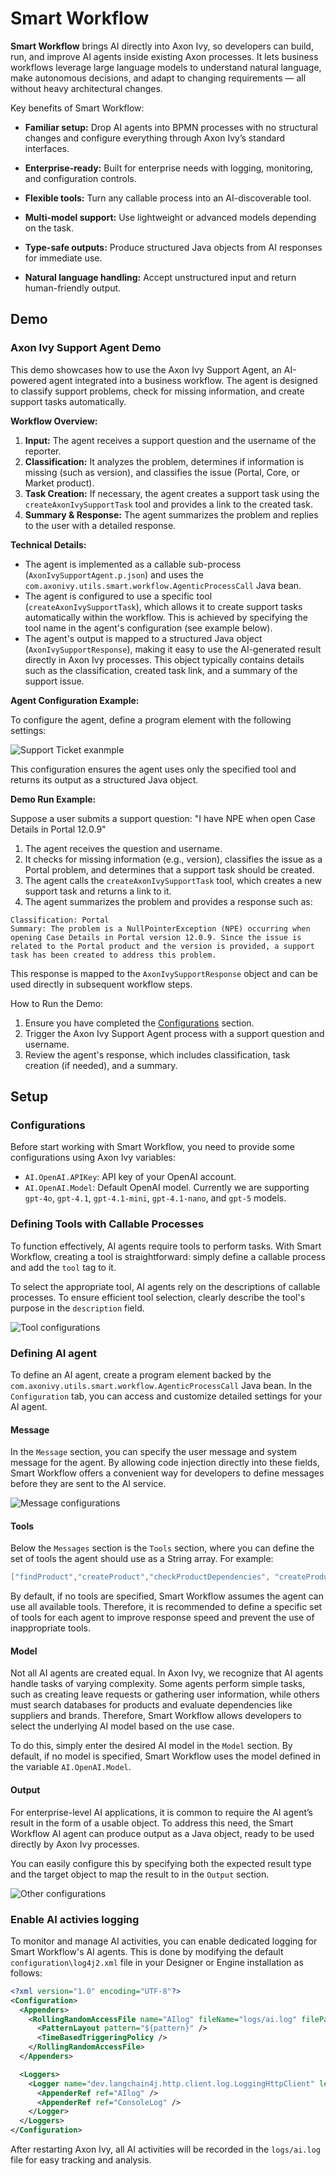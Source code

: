 # Smart Workflow

**Smart Workflow** brings AI directly into Axon Ivy, so developers can build, run, and improve AI agents inside existing Axon processes. It lets business workflows leverage large language models to understand natural language, make autonomous decisions, and adapt to changing requirements — all without heavy architectural changes.

Key benefits of Smart Workflow:

- **Familiar setup:** Drop AI agents into BPMN processes with no structural changes and configure everything through Axon Ivy’s standard interfaces.

- **Enterprise-ready:** Built for enterprise needs with logging, monitoring, and configuration controls.

- **Flexible tools:** Turn any callable process into an AI-discoverable tool.

- **Multi-model support:** Use lightweight or advanced models depending on the task.

- **Type-safe outputs:** Produce structured Java objects from AI responses for immediate use.

- **Natural language handling:** Accept unstructured input and return human-friendly output.

## Demo

### Axon Ivy Support Agent Demo

This demo showcases how to use the Axon Ivy Support Agent, an AI-powered agent integrated into a business workflow. The agent is designed to classify support problems, check for missing information, and create support tasks automatically.

**Workflow Overview:**

1. **Input:** The agent receives a support question and the username of the reporter.
2. **Classification:** It analyzes the problem, determines if information is missing (such as version), and classifies the issue (Portal, Core, or Market product).
3. **Task Creation:** If necessary, the agent creates a support task using the `createAxonIvySupportTask` tool and provides a link to the created task.
4. **Summary & Response:** The agent summarizes the problem and replies to the user with a detailed response.

**Technical Details:**

- The agent is implemented as a callable sub-process (`AxonIvySupportAgent.p.json`) and uses the `com.axonivy.utils.smart.workflow.AgenticProcessCall` Java bean.
- The agent is configured to use a specific tool (`createAxonIvySupportTask`), which allows it to create support tasks automatically within the workflow. This is achieved by specifying the tool name in the agent's configuration (see example below).
- The agent's output is mapped to a structured Java object (`AxonIvySupportResponse`), making it easy to use the AI-generated result directly in Axon Ivy processes. This object typically contains details such as the classification, created task link, and a summary of the support issue.

**Agent Configuration Example:**

To configure the agent, define a program element with the following settings:

![Support Ticket exanmple](img/support-ticket-example.png)

This configuration ensures the agent uses only the specified tool and returns its output as a structured Java object.

**Demo Run Example:**

Suppose a user submits a support question: "I have NPE when open Case Details in Portal 12.0.9"

1. The agent receives the question and username.
2. It checks for missing information (e.g., version), classifies the issue as a Portal problem, and determines that a support task should be created.
3. The agent calls the `createAxonIvySupportTask` tool, which creates a new support task and returns a link to it.
4. The agent summarizes the problem and provides a response such as:

```text
Classification: Portal
Summary: The problem is a NullPointerException (NPE) occurring when opening Case Details in Portal version 12.0.9. Since the issue is related to the Portal product and the version is provided, a support task has been created to address this problem.
```

This response is mapped to the `AxonIvySupportResponse` object and can be used directly in subsequent workflow steps.

How to Run the Demo:

1. Ensure you have completed the [Configurations](#configurations) section.
2. Trigger the Axon Ivy Support Agent process with a support question and username.
3. Review the agent's response, which includes classification, task creation (if needed), and a summary.

## Setup

### Configurations

Before start working with Smart Workflow, you need to provide some configurations using Axon Ivy variables:

- `AI.OpenAI.APIKey`: API key of your OpenAI account.
- `AI.OpenAI.Model`: Default OpenAI model. Currently we are supporting `gpt-4o`, `gpt-4.1`, `gpt-4.1-mini`, `gpt-4.1-nano`, and `gpt-5` models.

### Defining Tools with Callable Processes

To function effectively, AI agents require tools to perform tasks. With Smart Workflow, creating a tool is straightforward: simply define a callable process and add the `tool` tag to it.

To select the appropriate tool, AI agents rely on the descriptions of callable processes. To ensure efficient tool selection, clearly describe the tool's purpose in the `description` field.

![Tool configurations](img/tool-configurations.png)

### Defining AI agent

To define an AI agent, create a program element backed by the `com.axonivy.utils.smart.workflow.AgenticProcessCall` Java bean. In the `Configuration` tab, you can access and customize detailed settings for your AI agent.

#### Message

In the `Message` section, you can specify the user message and system message for the agent. By allowing code injection directly into these fields, Smart Workflow offers a convenient way for developers to define messages before they are sent to the AI service.

![Message configurations](img/agent-message-configurations.png)

#### Tools

Below the `Messages` section is the `Tools` section, where you can define the set of tools the agent should use as a String array. For example:

```java
["findProduct","createProduct","checkProductDependencies", "createProductSearchCriteria"]
```

By default, if no tools are specified, Smart Workflow assumes the agent can use all available tools. Therefore, it is recommended to define a specific set of tools for each agent to improve response speed and prevent the use of inappropriate tools.

#### Model

Not all AI agents are created equal. In Axon Ivy, we recognize that AI agents handle tasks of varying complexity. Some agents perform simple tasks, such as creating leave requests or gathering user information, while others must search databases for products and evaluate dependencies like suppliers and brands. Therefore, Smart Workflow allows developers to select the underlying AI model based on the use case.

To do this, simply enter the desired AI model in the `Model` section. By default, if no model is specified, Smart Workflow uses the model defined in the variable `AI.OpenAI.Model`.

#### Output

For enterprise-level AI applications, it is common to require the AI agent’s result in the form of a usable object.
To address this need, the Smart Workflow AI agent can produce output as a Java object, ready to be used directly by Axon Ivy processes.

You can easily configure this by specifying both the expected result type and the target object to map the result to in the `Output` section.

![Other configurations](img/agent-other-configurations.png)

### Enable AI activies logging

To monitor and manage AI activities, you can enable dedicated logging for Smart Workflow's AI agents.
This is done by modifying the default `configuration\log4j2.xml` file in your Designer or Engine installation as follows:

```xml
<?xml version="1.0" encoding="UTF-8"?>
<Configuration>
  <Appenders>
    <RollingRandomAccessFile name="AIlog" fileName="logs/ai.log" filePattern="logs/ai-%d{yyyy-MM-dd}.log.gz" ignoreExceptions="false">
      <PatternLayout pattern="${pattern}" />
      <TimeBasedTriggeringPolicy />
    </RollingRandomAccessFile>
  </Appenders>

  <Loggers>
    <Logger name="dev.langchain4j.http.client.log.LoggingHttpClient" level="trace" includeLocation="false" additivity="false">
      <AppenderRef ref="AIlog" />
      <AppenderRef ref="ConsoleLog" />
    </Logger>
  </Loggers>
</Configuration>
```

After restarting Axon Ivy, all AI activities will be recorded in the `logs/ai.log` file for easy tracking and analysis.
